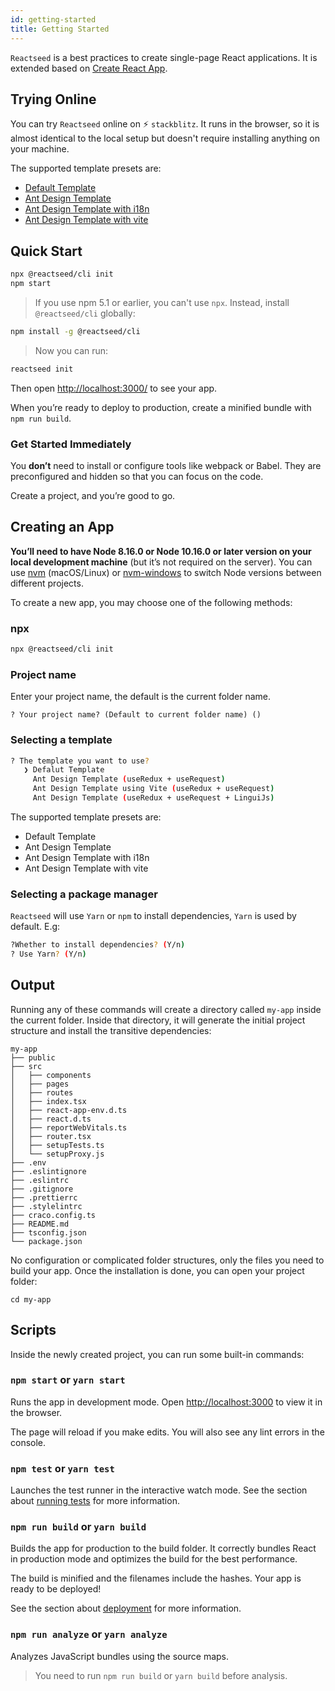 ```yaml
---
id: getting-started
title: Getting Started
---
```


`Reactseed` is a best practices to create single-page React applications. It is extended based on [Create React App](https://github.com/facebook/create-react-app).

## Trying Online

You can try `Reactseed` online on ⚡️ `stackblitz`. It runs in the browser, so it is almost identical to the local setup but doesn't require installing anything on your machine.

The supported template presets are:

- [Default Template](https://stackblitz.com/edit/reactseed-template)
- [Ant Design Template](https://stackblitz.com/edit/reactseed-template-antd)
- [Ant Design Template with i18n](https://stackblitz.com/edit/reactseed-template-antd-i18n)
- [Ant Design Template with vite](https://stackblitz.com/edit/reactseed-template-antd-vite)

## Quick Start

```sh
npx @reactseed/cli init
npm start
```

> If you use npm 5.1 or earlier, you can't use `npx`. Instead, install `@reactseed/cli` globally:

```sh
npm install -g @reactseed/cli
```

> Now you can run:

```sh
reactseed init
```

Then open [http://localhost:3000/](http://localhost:3000/) to see your app.

When you’re ready to deploy to production, create a minified bundle with `npm run build`.

### Get Started Immediately

You **don’t** need to install or configure tools like webpack or Babel.
They are preconfigured and hidden so that you can focus on the code.

Create a project, and you’re good to go.

## Creating an App

**You’ll need to have Node 8.16.0 or Node 10.16.0 or later version on your local development machine** (but it’s not required on the server). You can use [nvm](https://github.com/creationix/nvm#installation) (macOS/Linux) or [nvm-windows](https://github.com/coreybutler/nvm-windows#node-version-manager-nvm-for-windows) to switch Node versions between different projects.

To create a new app, you may choose one of the following methods:

### npx

```sh
npx @reactseed/cli init
```

### Project name

Enter your project name, the default is the current folder name.

```
? Your project name? (Default to current folder name) ()
```

### Selecting a template

```sh
? The template you want to use?
   ❯ Defalut Template
     Ant Design Template (useRedux + useRequest)
     Ant Design Template using Vite (useRedux + useRequest)
     Ant Design Template (useRedux + useRequest + LinguiJs)
```

The supported template presets are:

- Default Template
- Ant Design Template
- Ant Design Template with i18n
- Ant Design Template with vite

### Selecting a package manager

`Reactseed` will use `Yarn` or `npm` to install dependencies, `Yarn` is used by default. E.g:

```sh
?Whether to install dependencies? (Y/n)
? Use Yarn? (Y/n)
```

## Output

Running any of these commands will create a directory called `my-app` inside the current folder. Inside that directory, it will generate the initial project structure and install the transitive dependencies:

```
my-app
├── public
├── src
│   ├── components
│   ├── pages
│   ├── routes
│   ├── index.tsx
│   ├── react-app-env.d.ts
│   ├── react.d.ts
│   ├── reportWebVitals.ts
│   ├── router.tsx
│   ├── setupTests.ts
│   └── setupProxy.js
├── .env
├── .eslintignore
├── .eslintrc
├── .gitignore
├── .prettierrc
├── .stylelintrc
├── craco.config.ts
├── README.md
├── tsconfig.json
└── package.json
```

No configuration or complicated folder structures, only the files you need to build your app.
Once the installation is done, you can open your project folder:

```
cd my-app
```

## Scripts

Inside the newly created project, you can run some built-in commands:

### `npm start` or `yarn start`

Runs the app in development mode.
Open [http://localhost:3000](http://localhost:3000) to view it in the browser.

The page will reload if you make edits.
You will also see any lint errors in the console.

### `npm test` or `yarn test`

Launches the test runner in the interactive watch mode.
See the section about [running tests](./running-tests) for more information.

### `npm run build` or `yarn build`

Builds the app for production to the build folder.
It correctly bundles React in production mode and optimizes the build for the best performance.

The build is minified and the filenames include the hashes.
Your app is ready to be deployed!

See the section about [deployment](./deployment) for more information.

### `npm run analyze` or `yarn analyze`

Analyzes JavaScript bundles using the source maps.

> You need to run `npm run build` or `yarn build` before analysis.
